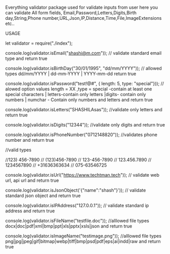 Everything validator package used for validate inputs from user here you can validate All form fields, 
Email,Password,Letters,Digits,Birth day,String,Phone number,URL,Json,IP,Distance,Time,File,ImageExtensions etc..

USAGE 

let validator = require("./index");

console.log(validator.isEmail("shashi@m.com")); 
// validate standard email type and return true

console.log(validator.isBirthDay("30/01/1995", "dd/mm/YYYY")); 
// allowed types dd/mm/YYYY | dd-mm-YYYY | YYYY-mm-dd return true

console.log(validator.isPassword("test!@#", { length: 5, type: "special"})); 
// alowed option values length = XX ,type = special -contain at least one special characters | letters-contain only letters |digits- contain only numbers | numchar - Contain only numbers and letters and return true

console.log(validator.isLetters("SHASHILAsas")); 
//validate only letters and return true

console.log(validator.isDigits("12344")); 
//validate only digits and return true

console.log(validator.isPhoneNumber("0712148820")); 
//validates phone number and return true

//valid types

//123) 456-7890
// (123)456-7890
// 123-456-7890
// 123.456.7890
// 1234567890
// +31636363634
// 075-63546725

console.log(validator.isUrl("https://www.techtman.tech")); 
// validate web url, api url and return true

console.log(validator.isJsonObject('{"name":"shash"}')); 
// validate standard json object and return true

console.log(validator.isIPAddress("127.0.0.1")); 
// validate standard ip address  and return true

console.log(validator.isFileName("testfile.doc")); 
//alllowed file types docx|doc|pdf|xml|bmp|ppt|xls|pptx|xsls|json and return true

console.log(validator.isImageName("testimage.png")); 
//alllowed file types png|jpg|jpeg|gif|bitmap|webp|tiff|bmp|psd|pdf|eps|ai|indd|raw and return true